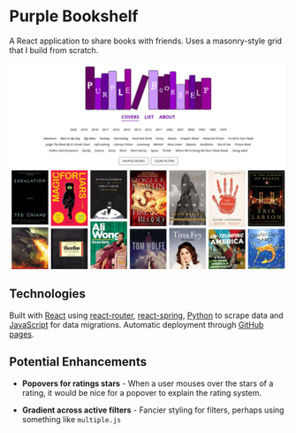 # Purple Bookshelf

A React application to share books with friends. Uses a masonry-style grid that I build from scratch.

[![Screenshot of The Purple Bookshelf](https://github.com/TylerAuer/bookshelf/blob/master/site-snapshot.png)](https://books.tylerauer.com)

## Technologies

Built with [React](https://reactjs.org/) using [react-router](https://reactrouter.com/web/guides/quick-start), [react-spring](https://www.react-spring.io/), [Python](https://www.python.org/) to scrape data and [JavaScript](https://developer.mozilla.org/en-US/docs/Web/JavaScript) for data migrations. Automatic deployment through [GitHub pages](https://pages.github.com/).

## Potential Enhancements

- **Popovers for ratings stars** - When a user mouses over the stars of a rating, it would be nice for a popover to explain the rating system.

- **Gradient across active filters** - Fancier styling for filters, perhaps using something like `multiple.js`